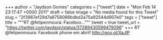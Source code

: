 
+++
author = "Jaydson Gomes"
categories = ["tweet"]
date = "Mon Feb 14 23:17:47 +0000 2011"
draft = false
image = "No media found for this Tweet"
slug = "2f3987ef29d7a8758086bdbd2a75a92544d907e0"
tags = ["tweet"]
title = """RT @felipenmoura: Faceboo..."""
tweet = true
tweet_url = "https://twitter.com/jaydson/status/37289430599479296"
+++
RT @felipenmoura: Facebook phone em abril! http://goo.gl/XaJlP
